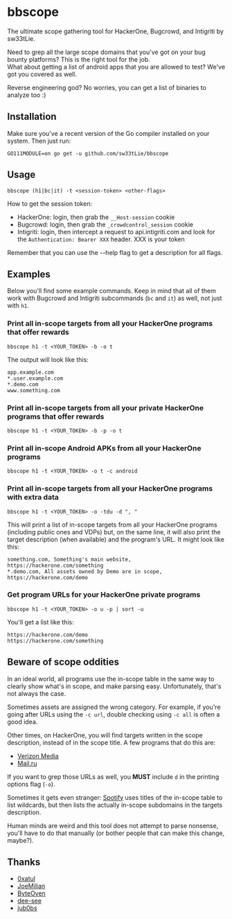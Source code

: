 # bbscope
The ultimate scope gathering tool for HackerOne, Bugcrowd, and Intigriti by sw33tLie.

Need to grep all the large scope domains that you've got on your bug bounty platforms? This is the right tool for the job.  
What about getting a list of android apps that you are allowed to test? We've got you covered as well.

Reverse engineering god? No worries, you can get a list of binaries to analyze too :)

## Installation
Make sure you've a recent version of the Go compiler installed on your system.
Then just run:
```
GO111MODULE=on go get -u github.com/sw33tLie/bbscope
```

## Usage
```
bbscope (h1|bc|it) -t <session-token> <other-flags>
```
How to get the session token:
- HackerOne: login, then grab the `__Host-session` cookie
- Bugcrowd: login, then grab the `_crowdcontrol_session` cookie
- Intigriti: login, then intercept a request to api.intigriti.com and look for the `Authentication: Bearer XXX` header. XXX is your token

Remember that you can use the --help flag to get a description for all flags.

## Examples
Below you'll find some example commands.
Keep in mind that all of them work with Bugcrowd and Intigriti subcommands (`bc` and `it`) as well, not just with `h1`.

### Print all in-scope targets from all your HackerOne programs that offer rewards
```
bbscope h1 -t <YOUR_TOKEN> -b -o t
```
The output will look like this:
```
app.example.com
*.user.example.com
*.demo.com
www.something.com
```

### Print all in-scope targets from all your private HackerOne programs that offer rewards
```
bbscope h1 -t <YOUR_TOKEN> -b -p -o t
```

### Print all in-scope Android APKs from all your HackerOne programs
```
bbscope h1 -t <YOUR_TOKEN> -o t -c android
```

### Print all in-scope targets from all your HackerOne programs with extra data

```
bbscope h1 -t <YOUR_TOKEN> -o -tdu -d ", "
```

This will print a list of in-scope targets from all your HackerOne programs (including public ones and VDPs) but, on the same line, it will also print the target description (when available) and the program's URL.
It might look like this:
```
something.com, Something's main website, https://hackerone.com/something
*.demo.com, All assets owned by Demo are in scope, https://hackerone.com/demo
```
### Get program URLs for your HackerOne private programs

```
bbscope h1 -t <YOUR_TOKEN> -o u -p | sort -u
```
You'll get a list like this:
```
https://hackerone.com/demo
https://hackerone.com/something
```

## Beware of scope oddities
In an ideal world, all programs use the in-scope table in the same way to clearly show what's in scope, and make parsing easy.
Unfortunately, that's not always the case.

Sometimes assets are assigned the wrong category.
For example, if you're going after URLs using the `-c url`, double checking using `-c all` is often a good idea.

Other times, on HackerOne, you will find targets written in the scope description, instead of in the scope title.
A few programs that do this are:
- [Verizon Media](https://hackerone.com/verizonmedia/?type=team)
- [Mail.ru](https://hackerone.com/mailru)

If you want to grep those URLs as well, you **MUST** include `d` in the printing options flag (`-o`).

Sometimes it gets even stranger: [Spotify](https://hackerone.com/spotify) uses titles of the in-scope table to list wildcards, but then lists the actually in-scope subdomains in the targets description.

Human minds are weird and this tool does not attempt to parse nonsense, you'll have to do that manually (or bother people that can make this change, maybe?).

## Thanks
- [0xatul](https://github.com/0xatul)
- [JoeMilian](https://github.com/JoeMilian)
- [ByteOven](https://github.com/ByteOven)
- [dee-see](https://gitlab.com/dee-see)
- [jub0bs](https://jub0bs.com)
